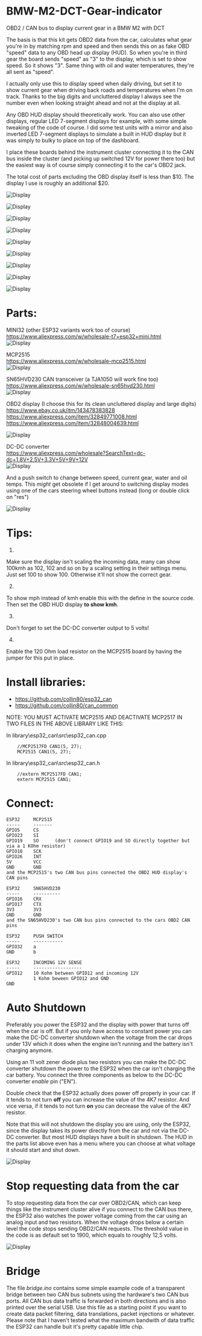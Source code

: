 # BMW-M2-DCT-Gear-indicator
OBD2 / CAN bus to display current gear in a BMW M2 with DCT  
  
The basis is that this kit gets OBD2 data from the car, calculates what gear you're in by matching rpm and speed and then sends this on as fake OBD "speed" data to any OBD head up display (HUD). So when you're in third gear the board sends "speed" as "3" to the display, which is set to show speed. So it shows "3". Same thing with oil and water temperatures, they're all sent as "speed".  
  
I actually only use this to display speed when daily driving, but set it to show current gear when driving back roads and temperatures when I'm on track. Thanks to the big digits and uncluttered display I always see the number even when looking straight ahead and not at the display at all. 
  
Any OBD HUD display should theoretically work. You can also use other displays, regular LED 7-segment displays for example, with some simple tweaking of the code of course. I did some test units with a mirror and also inverted LED 7-segment displays to simulate a built in HUD display but it was simply to bulky to place on top of the dashboard.  
  
I place these boards behind the instrument cluster connecting it to the CAN bus inside the cluster (and picking up switched 12V for power there too) but the easiest way is of course simply connecting it to the car's OBD2 jack.  
  
The total cost of parts excluding the OBD display itself is less than $10. The display I use is roughly an additional $20.
    
![Display](images/night.jpg)  
  
![Display](images/day.jpg)  
  
![Display](images/a.jpg)  
  
![Display](images/b.jpg)  
  
![Display](images/c.jpg)  
  
![Display](images/d.jpg)  
  
![Display](images/e.jpg)  
  
![Display](images/f.jpg)  
  
![Display](images/g.jpg)  
  

# Parts:  
  
MINI32 (other ESP32 variants work too of course)  
https://www.aliexpress.com/w/wholesale-t7+esp32+mini.html  
![Display](images/mini32.png)

MCP2515  
https://www.aliexpress.com/w/wholesale-mcp2515.html  
![Display](images/mcp2515.jpg)
  
SN65HVD230 CAN transceiver (a TJA1050 will work fine too)  
https://www.aliexpress.com/w/wholesale-sn65hvd230.html  
![Display](images/CAN0.png)
  
OBD2 display (I choose this for its clean uncluttered display and large digits)  
https://www.ebay.co.uk/itm/143478383828  
https://www.aliexpress.com/item/32849771008.html  
https://www.aliexpress.com/item/32848004639.html  

![Display](images/obdhud.jpg)
  
DC-DC converter  
https://www.aliexpress.com/wholesale?SearchText=dc-dc+1.8V+2.5V+3.3V+5V+9V+12V   
![Display](images/dc-dc.png)  
  
And a push switch to change between speed, current gear, water and oil temps. This _might_ get obsolete if I get around to switching display modes using one of the cars steering wheel buttons instead (long or double click on "res")  
  
![Display](images/b.jpg) 
  
   
# Tips:  
  
1.
Make sure the display isn't scaling the incoming data, many can show 100kmh as 102, 102 and so on by a scaling setting in their settings menu. Just set 100 to show 100. Otherwise it'll not show the correct gear.

2.  
To show mph instead of kmh enable this with the define in the source code. Then set the OBD HUD display __to show kmh__. 
  
3.
Don't forget to set the DC-DC converter output to 5 volts!  
  
4.  
Enable the 120 Ohm load resistor on the MCP2515 board by having the jumper for this put in place.  
  
  
# Install libraries:

- https://github.com/collin80/esp32_can
- https://github.com/collin80/can_common
       
NOTE: YOU MUST ACTIVATE MCP2515 AND DEACTIVATE MCP2517 IN TWO FILES IN THE ABOVE LIBRARY LIKE THIS:  
  
In library\esp32_can\src\esp32_can.cpp  
``` 
    //MCP2517FD CAN1(5, 27);   
    MCP2515 CAN1(5, 27);  
``` 
      
In library\esp32_can\src\esp32_can.h  
``` 
    //extern MCP2517FD CAN1;  
    extern MCP2515 CAN1;  
``` 

# Connect:

``` 
ESP32     MCP2515  
-----     -------  
GPIO5     CS  
GPIO23    SI  
GPIO19    SO      (don't connect GPIO19 and SO directly together but via a 1 KOhm resistor)  
GPIO18    SCK  
GPIO26    INT  
5V        VCC  
GND       GND  
and the MCP2515's two CAN bus pins connected the OBD2 HUD display's CAN pins 	
```  

```  
ESP32     SN65HVD230
-----     ----------  
GPIO16    CRX  
GPIO17    CTX  
3V3       3V3  
GND       GND  
and the SN65HVD230's two CAN bus pins connected to the cars OBD2 CAN pins  
```  
  
```  
ESP32     PUSH SWITCH
-----     -----------  
GPIO32    a  
GND       b  
```  
  
```  
ESP32     INCOMING 12V SENSE
-----     ------------------  
GPIO12    10 Kohm between GPIO12 and incoming 12V
          1 Kohm beween GPIO12 and GND
GND         
```  
  
  
# Auto Shutdown  
  
Preferably you power the ESP32 and the display with power that turns off when the car is off. But if you only have access to constant power you can make the DC-DC converter shutdown when the voltage from the car drops under 13V which it does when the engine isn't running and the battery isn't charging anymore.  
  
Using an 11 volt zener diode plus two resistors you can make the DC-DC converter shutdown the power to the ESP32 when the car isn't charging the car battery. You connect the three components as below to the DC-DC converter _enable_ pin ("EN"). 
  
Double check that the ESP32 actually does power off properly in your car. If it tends to not turn __off__ you can increase the value of the 4K7 resistor. And vice versa, if it tends to not turn __on__ you can decrease the value of the 4K7 resistor.
  
Note that this will not shutdown the display you are using, only the ESP32, since the display takes its power directly from the car and not via the DC-DC converter. But most HUD displays have a built in shutdown. The HUD in the parts list above even has a menu where you can choose at what voltage it should start and shut down.  

![Display](images/enable-dc-dc.gif)  
  
# Stop requesting data from the car
  
To stop requesting data from the car over OBD2/CAN, which can keep things like the instrument cluster alive if you connect to the CAN bus there, the ESP32 also watches the power voltage coming from the car using an analog input and two resistors. When the voltage drops below a certain level the code stops sending OBD2/CAN requests. The threshold value in the code is as default set to 1900, which equals to roughly 12,5 volts.
  
![Display](images/carvoltages.gif)  
  
# Bridge  
  
The file _bridge.ino_ contains some simple example code of a transparent bridge between two CAN bus subnets using the hardware's two CAN bus ports. All CAN bus data traffic is forwarded in both directions and is also printed over the serial USB. Use this file as a starting point if you want to create data packet filtering, data translations, packet injections or whatever. Please note that I haven't tested what the maximum bandwith of data traffic the ESP32 can handle buit it's pretty capable little chip.
  
  
